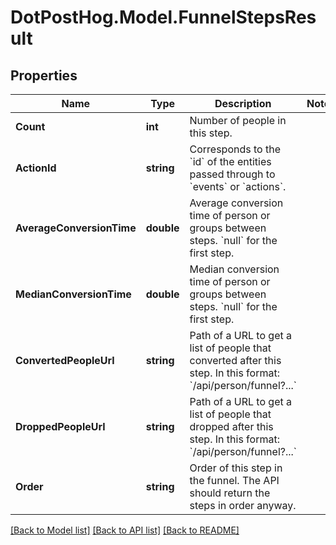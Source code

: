 # DotPostHog.Model.FunnelStepsResult

## Properties

Name | Type | Description | Notes
------------ | ------------- | ------------- | -------------
**Count** | **int** | Number of people in this step. | 
**ActionId** | **string** | Corresponds to the &#x60;id&#x60; of the entities passed through to &#x60;events&#x60; or &#x60;actions&#x60;. | 
**AverageConversionTime** | **double** | Average conversion time of person or groups between steps. &#x60;null&#x60; for the first step. | 
**MedianConversionTime** | **double** | Median conversion time of person or groups between steps. &#x60;null&#x60; for the first step. | 
**ConvertedPeopleUrl** | **string** | Path of a URL to get a list of people that converted after this step. In this format: &#x60;/api/person/funnel?...&#x60; | 
**DroppedPeopleUrl** | **string** | Path of a URL to get a list of people that dropped after this step. In this format: &#x60;/api/person/funnel?...&#x60; | 
**Order** | **string** | Order of this step in the funnel. The API should return the steps in order anyway. | 

[[Back to Model list]](../README.md#documentation-for-models) [[Back to API list]](../README.md#documentation-for-api-endpoints) [[Back to README]](../README.md)

